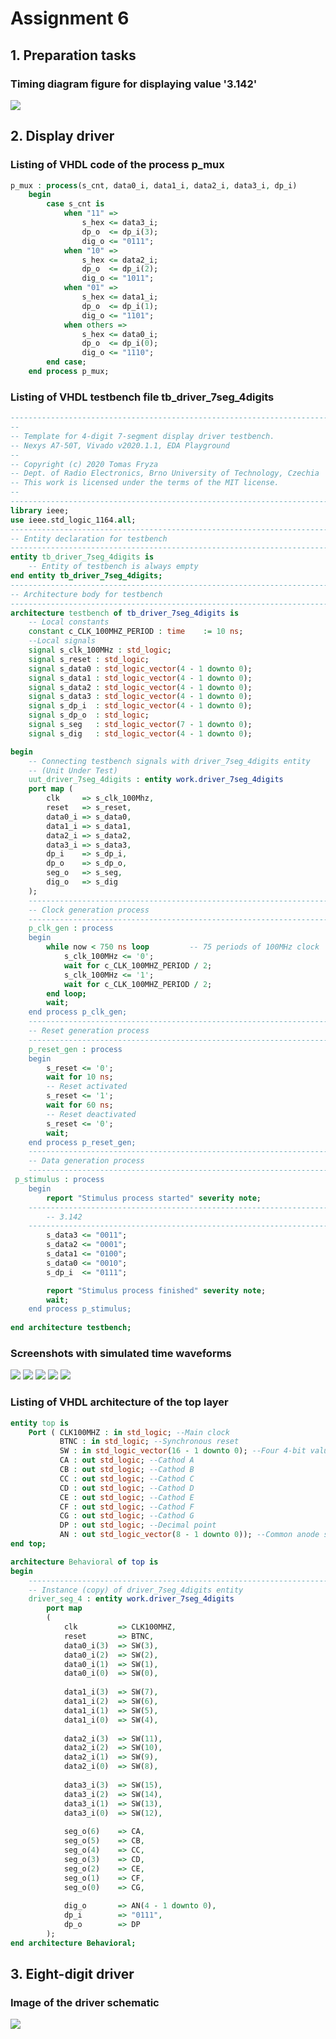 # Assignment 6
## 1. Preparation tasks
### Timing diagram figure for displaying value '3.142'
![](https://github.com/viliam-putz/Digital-electronics-1/blob/main/06-display_driver/wavedrom.png)
## 2. Display driver
### Listing of VHDL code of the process p_mux
```vhdl
p_mux : process(s_cnt, data0_i, data1_i, data2_i, data3_i, dp_i)
    begin
        case s_cnt is
            when "11" =>
                s_hex <= data3_i;
                dp_o  <= dp_i(3);
                dig_o <= "0111";
            when "10" =>
                s_hex <= data2_i;
                dp_o  <= dp_i(2);
                dig_o <= "1011";
            when "01" =>
                s_hex <= data1_i;
                dp_o  <= dp_i(1);
                dig_o <= "1101";
            when others =>
                s_hex <= data0_i;
                dp_o  <= dp_i(0);
                dig_o <= "1110";
        end case;
    end process p_mux;
```
### Listing of VHDL testbench file tb_driver_7seg_4digits
```vhdl
------------------------------------------------------------------------
--
-- Template for 4-digit 7-segment display driver testbench.
-- Nexys A7-50T, Vivado v2020.1.1, EDA Playground
--
-- Copyright (c) 2020 Tomas Fryza
-- Dept. of Radio Electronics, Brno University of Technology, Czechia
-- This work is licensed under the terms of the MIT license.
--
------------------------------------------------------------------------
library ieee;
use ieee.std_logic_1164.all;
------------------------------------------------------------------------
-- Entity declaration for testbench
------------------------------------------------------------------------
entity tb_driver_7seg_4digits is
    -- Entity of testbench is always empty
end entity tb_driver_7seg_4digits;
------------------------------------------------------------------------
-- Architecture body for testbench
------------------------------------------------------------------------
architecture testbench of tb_driver_7seg_4digits is
    -- Local constants
    constant c_CLK_100MHZ_PERIOD : time    := 10 ns;
    --Local signals
    signal s_clk_100MHz : std_logic;
    signal s_reset : std_logic;
    signal s_data0 : std_logic_vector(4 - 1 downto 0);
    signal s_data1 : std_logic_vector(4 - 1 downto 0);
    signal s_data2 : std_logic_vector(4 - 1 downto 0);
    signal s_data3 : std_logic_vector(4 - 1 downto 0);
    signal s_dp_i  : std_logic_vector(4 - 1 downto 0);
    signal s_dp_o  : std_logic;
    signal s_seg   : std_logic_vector(7 - 1 downto 0);
    signal s_dig   : std_logic_vector(4 - 1 downto 0);

begin
    -- Connecting testbench signals with driver_7seg_4digits entity
    -- (Unit Under Test)
    uut_driver_7seg_4digits : entity work.driver_7seg_4digits
    port map (
        clk     => s_clk_100Mhz,
        reset   => s_reset,
        data0_i => s_data0,
        data1_i => s_data1,
        data2_i => s_data2,
        data3_i => s_data3,
        dp_i    => s_dp_i,
        dp_o    => s_dp_o,        
        seg_o   => s_seg,
        dig_o   => s_dig
    );
    --------------------------------------------------------------------
    -- Clock generation process
    --------------------------------------------------------------------
    p_clk_gen : process
    begin
        while now < 750 ns loop         -- 75 periods of 100MHz clock
            s_clk_100MHz <= '0';
            wait for c_CLK_100MHZ_PERIOD / 2;
            s_clk_100MHz <= '1';
            wait for c_CLK_100MHZ_PERIOD / 2;
        end loop;
        wait;
    end process p_clk_gen;
    --------------------------------------------------------------------
    -- Reset generation process
    --------------------------------------------------------------------
    p_reset_gen : process
    begin
        s_reset <= '0';
        wait for 10 ns;
        -- Reset activated
        s_reset <= '1';
        wait for 60 ns;
        -- Reset deactivated
        s_reset <= '0';
        wait;
    end process p_reset_gen;
    --------------------------------------------------------------------
    -- Data generation process
    --------------------------------------------------------------------
 p_stimulus : process
    begin
        report "Stimulus process started" severity note;
    -------------------------------------------------------------------
        -- 3.142
    -------------------------------------------------------------------
        s_data3 <= "0011";
        s_data2 <= "0001";
        s_data1 <= "0100";
        s_data0 <= "0010"; 
        s_dp_i  <= "0111";

        report "Stimulus process finished" severity note;
        wait;
    end process p_stimulus;
    
end architecture testbench;
```
### Screenshots with simulated time waveforms
![](https://github.com/viliam-putz/Digital-electronics-1/blob/main/06-display_driver/sim_screen1.png)
![](https://github.com/viliam-putz/Digital-electronics-1/blob/main/06-display_driver/sim_screen2.png)
![](https://github.com/viliam-putz/Digital-electronics-1/blob/main/06-display_driver/sim_screen3.png)
![](https://github.com/viliam-putz/Digital-electronics-1/blob/main/06-display_driver/sim_screen4.png)
![](https://github.com/viliam-putz/Digital-electronics-1/blob/main/06-display_driver/sim_screen5.png)

### Listing of VHDL architecture of the top layer
```vhdl
entity top is
    Port ( CLK100MHZ : in std_logic; --Main clock
           BTNC : in std_logic; --Synchronous reset
           SW : in std_logic_vector(16 - 1 downto 0); --Four 4-bit values
           CA : out std_logic; --Cathod A
           CB : out std_logic; --Cathod B
           CC : out std_logic; --Cathod C
           CD : out std_logic; --Cathod D
           CE : out std_logic; --Cathod E
           CF : out std_logic; --Cathod F
           CG : out std_logic; --Cathod G
           DP : out std_logic; --Decimal point
           AN : out std_logic_vector(8 - 1 downto 0)); --Common anode signals to individual displays
end top;

architecture Behavioral of top is
begin
    --------------------------------------------------------------------
    -- Instance (copy) of driver_7seg_4digits entity
    driver_seg_4 : entity work.driver_7seg_4digits
        port map
        (
            clk         => CLK100MHZ,
            reset       => BTNC,        
            data0_i(3)  => SW(3),
            data0_i(2)  => SW(2),
            data0_i(1)  => SW(1),
            data0_i(0)  => SW(0),
            
            data1_i(3)  => SW(7),
            data1_i(2)  => SW(6),
            data1_i(1)  => SW(5),
            data1_i(0)  => SW(4),
            
            data2_i(3)  => SW(11),
            data2_i(2)  => SW(10),
            data2_i(1)  => SW(9),
            data2_i(0)  => SW(8),
            
            data3_i(3)  => SW(15),
            data3_i(2)  => SW(14),
            data3_i(1)  => SW(13),
            data3_i(0)  => SW(12),
            
            seg_o(6)    => CA,
            seg_o(5)    => CB,
            seg_o(4)    => CC,
            seg_o(3)    => CD,
            seg_o(2)    => CE,
            seg_o(1)    => CF,
            seg_o(0)    => CG,
            
            dig_o       => AN(4 - 1 downto 0),
            dp_i        => "0111",
            dp_o        => DP
        );
end architecture Behavioral;

```
## 3. Eight-digit driver
### Image of the driver schematic
![](https://github.com/viliam-putz/Digital-electronics-1/blob/main/06-display_driver/8digits.jpg)
